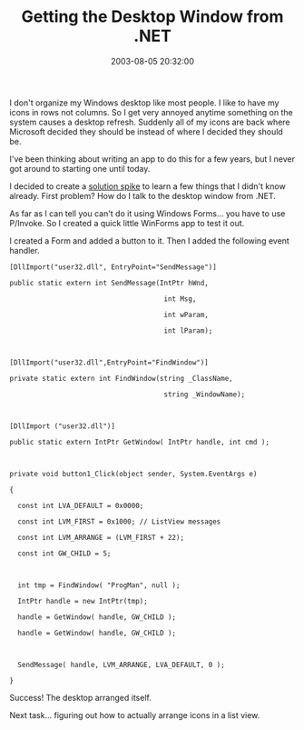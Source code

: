 ﻿---
layout: post
title: "Getting the Desktop Window from .NET"
comments: false
date: 2003-08-05 20:32:00
categories:
 - Technology
subtext-id: 3d54686b-6604-4d90-8c4a-5dbfc5b722e7
alias: /blog/Getting-the-Desktop-Window-from-NET.aspx
---


I don't organize my Windows desktop like most people. I like to have my icons in rows not columns. So I get very annoyed anytime something on the system causes a desktop refresh. Suddenly all of my icons are back where Microsoft decided they should be instead of where I decided they should be.

I've been thinking about writing an app to do this for a few years, but I never got around to starting one until today.

I decided to create a [solution spike](http://www.c2.com/cgi/wiki?SpikeSolution) to learn a few things that I didn't know already. First problem? How do I talk to the desktop window from .NET.

As far as I can tell you can't do it using Windows Forms... you have to use P/Invoke. So I created a quick little WinForms app to test it out.

I created a Form and added a button to it. Then I added the following event handler.
    
    [DllImport("user32.dll", EntryPoint="SendMessage")] 
      
    public static extern int SendMessage(IntPtr hWnd,
      
                                          int Msg,
      
                                          int wParam,
      
                                          int lParam); 
      
    
      
    [DllImport("user32.dll",EntryPoint="FindWindow")]
      
    private static extern int FindWindow(string _ClassName,
      
                                          string _WindowName);
      
    
      
    [DllImport ("user32.dll")]
      
    public static extern IntPtr GetWindow( IntPtr handle, int cmd );
      
    
      
    private void button1_Click(object sender, System.EventArgs e)
      
    {
      
      const int LVA_DEFAULT = 0x0000;
      
      const int LVM_FIRST = 0x1000; // ListView messages
      
      const int LVM_ARRANGE = (LVM_FIRST + 22);
      
      const int GW_CHILD = 5;
      
    
      
      int tmp = FindWindow( "ProgMan", null );
      
      IntPtr handle = new IntPtr(tmp);
      
      handle = GetWindow( handle, GW_CHILD );
      
      handle = GetWindow( handle, GW_CHILD );
      
    
      
      SendMessage( handle, LVM_ARRANGE, LVA_DEFAULT, 0 );
      
    }
    

Success! The desktop arranged itself. 

Next task... figuring out how to actually arrange icons in a list view.
